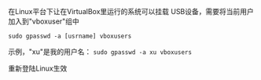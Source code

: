 在Linux平台下让在VirtualBox里运行的系统可以挂载
USB设备，需要将当前用户加入到"vboxuser"组中
```
sudo gpasswd -a [usrname] vboxusers
```
示例，"xu"是我的用户名：
```sudo gpasswd -a xu vboxusers```

重新登陆Linux生效
